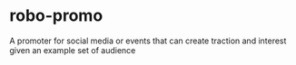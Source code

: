 # robo-promo
A promoter for social media or events that can create traction and interest given an example set of audience
